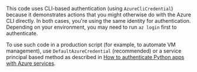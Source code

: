 This code uses CLI-based authentication (using `AzureCliCredential`) because it demonstrates actions that you might otherwise do with the Azure CLI directly. In both cases, you're using the same identity for authentication. Depending on your environment, you may need to run `az login` first to authenticate.

To use such code in a production script (for example, to automate VM management), use `DefaultAzureCredential` (recommended) or a service principal based method as described in [How to authenticate Python apps with Azure services](../sdk/authentication-overview.md).